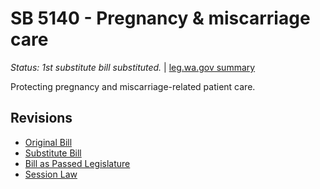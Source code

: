 # SB 5140 - Pregnancy & miscarriage care
*Status: 1st substitute bill substituted.* | [leg.wa.gov summary](https://app.leg.wa.gov/billsummary?BillNumber=5140&Year=2021)

Protecting pregnancy and miscarriage-related patient care.

## Revisions
* [Original Bill](1/)
* [Substitute Bill](S/)
* [Bill as Passed Legislature](S.PL/)
* [Session Law](S.SL/)